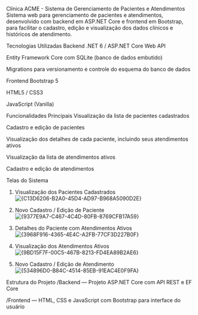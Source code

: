 Clínica ACME - Sistema de Gerenciamento de Pacientes e Atendimentos
Sistema web para gerenciamento de pacientes e atendimentos, desenvolvido com backend em ASP.NET Core e frontend em Bootstrap, para facilitar o cadastro, edição e visualização dos dados clínicos e históricos de atendimento.

Tecnologias Utilizadas
Backend
.NET 6 / ASP.NET Core Web API

Entity Framework Core com SQLite (banco de dados embutido)

Migrations para versionamento e controle do esquema do banco de dados

Frontend
Bootstrap 5

HTML5 / CSS3

JavaScript (Vanilla)

Funcionalidades Principais
Visualização da lista de pacientes cadastrados

Cadastro e edição de pacientes

Visualização dos detalhes de cada paciente, incluindo seus atendimentos ativos

Visualização da lista de atendimentos ativos

Cadastro e edição de atendimentos

Telas do Sistema
1. Visualização dos Pacientes Cadastrados
![{C13D6206-B2A0-45D4-AD97-B968A5090D2E}](https://github.com/user-attachments/assets/fd943895-b1d2-42b2-839f-6ec4365688fa)

2. Novo Cadastro / Edição de Paciente
![{9377E9A7-C467-4C4D-80FB-8769CFB17A59}](https://github.com/user-attachments/assets/832b4c41-2c5d-45c3-8bb1-e596f4485a9d)

3. Detalhes do Paciente com Atendimentos Ativos
![{3968F916-4365-4E4C-A2FB-77CF3D227B0F}](https://github.com/user-attachments/assets/29e1b1eb-acf9-46b4-8127-3db58f6cd991)

4. Visualização dos Atendimentos Ativos
![{9BD15F7F-00C5-467B-8213-FD4EA89B2AE6}](https://github.com/user-attachments/assets/045c1799-1fac-478a-b5d6-eda6931035a6)

5. Novo Cadastro / Edição de Atendimento
![{534896D0-B84C-4514-85EB-91EAC4E0F9FA}](https://github.com/user-attachments/assets/43d3423c-c01d-4344-9b4a-e3cbfdc1cfa7)


Estrutura do Projeto
/Backend — Projeto ASP.NET Core com API REST e EF Core

/Frontend — HTML, CSS e JavaScript com Bootstrap para interface do usuário
